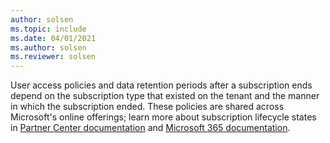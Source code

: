 ```yaml
---
author: solsen
ms.topic: include
ms.date: 04/01/2021
ms.author: solsen
ms.reviewer: solsen
---
```


User access policies and data retention periods after a subscription ends depend on the subscription type that existed on the tenant and the manner in which the subscription ended. These policies are shared across Microsoft's online offerings; learn more about subscription lifecycle states in [Partner Center documentation](/partner-center/subscription-lifecycle) and [Microsoft 365 documentation](/microsoft-365/commerce/subscriptions/what-if-my-subscription-expires?view=o365-worldwide&preserve-view=true).
